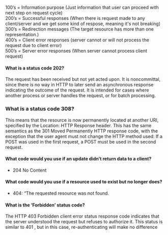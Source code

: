 100’s = Information purpose (Just information that user can proceed with next step on request cycle)  
200’s = Successful responses (When there is request made to any client/server and we get some kind of respose, meaning it's not breaking)  
300’s = Redirection messages (The target resource has more than one representation.)  
400’s = Client error responses (server cannot or will not process the request due to client error)  
500’s = Server error responses (When server cannot process client request)    

#### What is a status code 202?  
The request has been received but not yet acted upon. It is noncommittal, since there is no way in HTTP to later send an asynchronous response indicating the outcome of the request. It is intended for cases where another process or server handles the request, or for batch processing.
### What is a status code 308?  
This means that the resource is now permanently located at another URI, specified by the Location: HTTP Response header. This has the same semantics as the 301 Moved Permanently HTTP response code, with the exception that the user agent must not change the HTTP method used: If a POST was used in the first request, a POST must be used in the second request.  
#### What code would you use if an update didn’t return data to a client?
- 204 No Content
#### What code would you use if a resource used to exist but no longer does?
- 404: “The requested resource was not found.

#### What is the ‘Forbidden’ status code?  
The HTTP 403 Forbidden client error status response code indicates that the server understood the request but refuses to authorize it. This status is similar to 401 , but in this case, re-authenticating will make no difference
